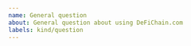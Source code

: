 ```yaml
---
name: General question
about: General question about using DeFiChain.com
labels: kind/question
---
```


<!--
If the matter is security related, please disclose it privately via security@defichain.com
-->
